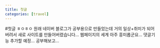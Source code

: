 ```yaml
---
title: 첫글
categories: [travel]
---
```


#첫글
ㅎㅇㅎㅇ 원래 네이버 블로그가 공부용으로 만들었는데 거의 일상+취미가 되어버려서 새로 사이트를 만들어버렸습니다...
웹페이지의 세계 아주 흥미롭군요...
댓글기능 추가할 예정... 공부해보고...
